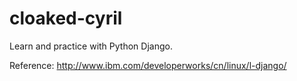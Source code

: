 cloaked-cyril
=============

Learn and practice with Python Django.

Reference: http://www.ibm.com/developerworks/cn/linux/l-django/
